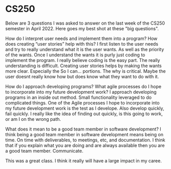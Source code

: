 # CS250
Below are 3 questions I was asked to answer on the last week of the CS250 semester in April 2022. Here goes my best shot at these "big questions".

How do I interpret user needs and implement them into a program? How does creating “user stories” help with this?
  I first listen to the user needs and try to really understand what it is the user wants. As well as the priority of the wants. Once I understand the wants it is purly just coding to implement the program. I really believe coding is the easy part. The really understanding is difficult. Creating user stories helps by making the wants more clear. Especially the So I can... portions. The why is critical. Maybe the user doesnt really know how but does know what they want to do with it.
  
How do I approach developing programs? What agile processes do I hope to incorporate into my future development work?
  I approach developing programs in an inside out method. Small functionality leveraged to do complicated things. One of the Agile processes I hope to incorporate into my future development work is the test as I develope. Also develop quickly, fail quickly. I really like the idea of finding out quickly, is this going to work, or am I on the wrong path.
  
What does it mean to be a good team member in software development?
  I think being a good team member in software development means being on time. On time with deliverables, to meetings, etc, and documentation. I think that if you explain what you are doing and are always available then you are a good team member. Communicate.
  
  This was a great class. I think it really will have a large impact in my caree.
